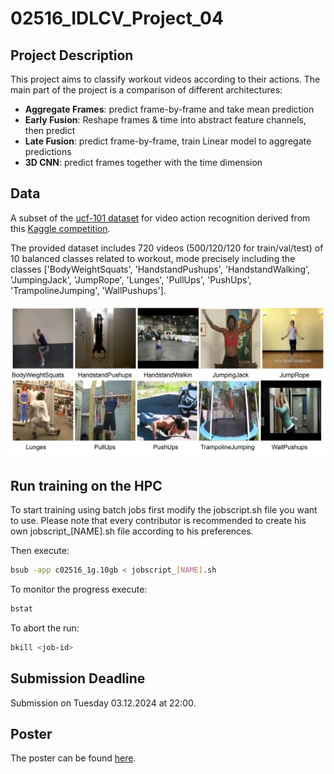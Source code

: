 # 02516_IDLCV_Project_04

## Project Description

This project aims to classify workout videos according to their actions. The main part of the project is a comparison of different architectures:

- **Aggregate Frames**: predict frame-by-frame and take mean prediction​
- **Early Fusion**: Reshape frames & time into abstract feature channels, then predict​
- **Late Fusion**: predict frame-by-frame, train Linear model to aggregate predictions​
- **3D CNN**: predict frames together with the time dimension

## Data

A subset of the [ucf-101 dataset](https://www.crcv.ucf.edu/data/UCF101.php) for video action recognition derived from this [Kaggle competition](https://www.kaggle.com/datasets/matthewjansen/ucf101-action-recognition).

The provided dataset includes 720 videos (500/120/120 for train/val/test) of 10 balanced classes related to workout, mode precisely including the classes ['BodyWeightSquats', 'HandstandPushups', 'HandstandWalking', 'JumpingJack', 'JumpRope', 'Lunges', 'PullUps', 'PushUps', 'TrampolineJumping', 'WallPushups'].

![workout_pics](docs/data_img.png)

## Run training on the HPC

To start training using batch jobs first modify the jobscript.sh file you want to use. Please note that every contributor is recommended to create his own jobscript_[NAME].sh file according to his preferences.

Then execute:

```bash
bsub -app c02516_1g.10gb < jobscript_[NAME].sh
```

To monitor the progress execute:
```bash
bstat
```

To abort the run:

```bash
bkill <job-id>
```
## Submission Deadline

Submission on Tuesday 03.12.2024 at 22:00.

## Poster 

The poster can be found [here](https://dtudk.sharepoint.com/:p:/r/sites/IntroDLCV2024/_layouts/15/Doc.aspx?sourcedoc=%7B1FA73496-174A-4087-9FC2-67226032D7E2%7D&file=Poster_Project_04.pptx).
